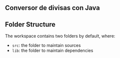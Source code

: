 ## Conversor de divisas con Java



## Folder Structure

The workspace contains two folders by default, where:

- `src`: the folder to maintain sources
- `lib`: the folder to maintain dependencies


